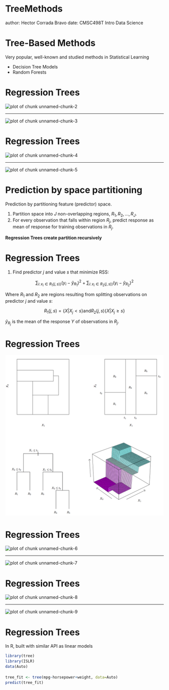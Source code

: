TreeMethods
========================================================
author: Hector Corrada Bravo
date: CMSC498T Intro Data Science



Tree-Based Methods
====================

Very popular, well-known and studied methods in Statistical Learning

- Decision Tree Models
- Random Forests

Regression Trees
==================

![plot of chunk unnamed-chunk-2](TreeMethods-figure/unnamed-chunk-2-1.png) 

***

![plot of chunk unnamed-chunk-3](TreeMethods-figure/unnamed-chunk-3-1.png) 

Regression Trees
==================

![plot of chunk unnamed-chunk-4](TreeMethods-figure/unnamed-chunk-4-1.png) 

***

![plot of chunk unnamed-chunk-5](TreeMethods-figure/unnamed-chunk-5-1.png) 

Prediction by space partitioning
=================================

Prediction by partitioning feature (predictor) space.

1. Partition space into $J$ non-overlapping regions, $R_1, R_2, \ldots, R_J$.
2. For every observation that falls within region $R_j$, predict response as mean of response for training observations in $R_j$.

**Regression Trees create partition recursively**

Regression Trees
===================

1. Find predictor $j$ and value $s$ that minimize RSS:

$$
\sum_{i:\, x_i \in R_1(j,s))} (y_i - \hat{y}_{R_1})^2 +
\sum_{i:\, x_i \in R_2(j,s))} (y_i - \hat{y}_{R_2})^2
$$

Where $R_1$ and $R_2$ are regions resulting from splitting observations on predictor $j$ and value $s$:

$$
R_1(j,s) = \{X|X_j < s\} \mathrm{ and } R_2(j,s) \{X|X_j \geq s\}
$$

$\hat{y}_{R_j}$ is the mean of the response $Y$ of observations in $R_j$.

Regression Trees
=================

![](8.3.png)

Regression Trees
=================

![plot of chunk unnamed-chunk-6](TreeMethods-figure/unnamed-chunk-6-1.png) 

***

![plot of chunk unnamed-chunk-7](TreeMethods-figure/unnamed-chunk-7-1.png) 

Regression Trees
=================

![plot of chunk unnamed-chunk-8](TreeMethods-figure/unnamed-chunk-8-1.png) 

***

![plot of chunk unnamed-chunk-9](TreeMethods-figure/unnamed-chunk-9-1.png) 

Regression Trees
=================

In R, built with similar API as linear models


```r
library(tree)
library(ISLR)
data(Auto)

tree_fit <- tree(mpg~horsepower+weight, data=Auto)
predict(tree_fit)
```
